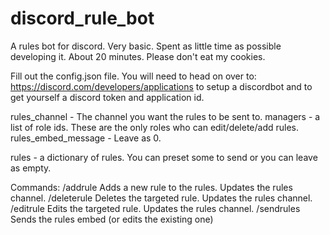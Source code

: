 # discord_rule_bot
A rules bot for discord. Very basic. Spent as little time as possible developing it. About 20 minutes. Please don't eat my cookies.

Fill out the config.json file.
You will need to head on over to: https://discord.com/developers/applications to setup a discordbot and to get yourself a discord token and application id.

rules_channel - The channel you want the rules to be sent to.
managers - a list of role ids. These are the only roles who can edit/delete/add rules.
rules_embed_message - Leave as 0.

rules - a dictionary of rules. You can preset some to send or you can leave as empty.

Commands:
/addrule <rule>
Adds a new rule to the rules. Updates the rules channel.
/deleterule <rulenumber>
Deletes the targeted rule. Updates the rules channel.
/editrule <rulenumber> <rule>
Edits the targeted rule. Updates the rules channel.
/sendrules
Sends the rules embed (or edits the existing one)
